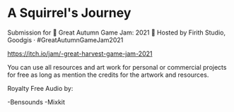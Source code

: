 # A Squirrel's Journey
Submission for  🍁 Great Autumn Game Jam: 2021 🍄 Hosted by Firith Studio, Goodgis · #GreatAutumnGameJam2021

https://itch.io/jam/-great-harvest-game-jam-2021

You can use all resources and art work for personal or commercial projects for free as long as mention the credits for the artwork and resources.

Royalty Free Audio by:

 -Bensounds
 -Mixkit
